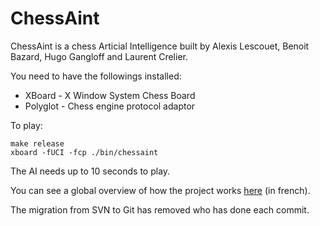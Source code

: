 # ChessAint

ChessAint is a chess Articial Intelligence built by Alexis Lescouet, Benoit Bazard, Hugo Gangloff and Laurent Crelier.

You need to have the followings installed:

* XBoard - X Window System Chess Board
* Polyglot - Chess engine protocol adaptor

To play:
~~~
make release
xboard -fUCI -fcp ./bin/chessaint
~~~

The AI needs up to 10 seconds to play.

You can see a global overview of how the project works [here](./slides.pdf) (in french).

The migration from SVN to Git has removed who has done each commit.
